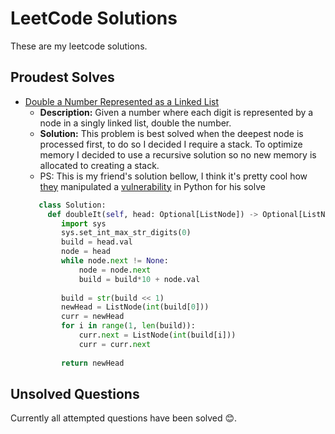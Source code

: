 # LeetCode Solutions
These are my leetcode solutions.

## Proudest Solves

- [Double a Number Represented as a Linked List](2871-double-a-number-represented-as-a-linked-list)
   - **Description:** Given a number where each digit is represented by a node in a singly linked list, double the number.
   - **Solution:** This problem is best solved when the deepest node is processed first, to do so I decided I require a stack. To optimize memory I decided to use a recursive solution so no new memory is allocated to creating a stack.
   - PS: This is my friend's solution bellow, I think it's pretty cool how [they](https://github.com/spaceybread) manipulated a [vulnerability](https://cve.mitre.org/cgi-bin/cvename.cgi?name=CVE-2020-10735) in Python for his solve
   ```python
      class Solution:
        def doubleIt(self, head: Optional[ListNode]) -> Optional[ListNode]:
           import sys
           sys.set_int_max_str_digits(0)
           build = head.val
           node = head
           while node.next != None:
               node = node.next
               build = build*10 + node.val
               
           build = str(build << 1)
           newHead = ListNode(int(build[0]))
           curr = newHead
           for i in range(1, len(build)):
               curr.next = ListNode(int(build[i]))
               curr = curr.next
           
           return newHead
     ```

## Unsolved Questions

Currently all attempted questions have been solved 😊.

<!--

- **Problem 1:** [Problem Name](link_to_problem)
   - **Description:** Brief description of the problem.

--!>

